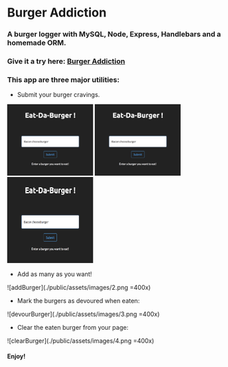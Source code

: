 # Burger Addiction

### A burger logger with MySQL, Node, Express, Handlebars and a homemade ORM.

### Give it a try here: [Burger Addiction](https://fathomless-reef-79424.herokuapp.com/index)

### This app are three major utilities:

* Submit your burger cravings.

<img src="./public/assets/images/1.png" alt="submitBurger" width="200"/>
<img src="./public/assets/images/1.png" alt="submitBurger2" width="200">
<img src="./public/assets/images/1.png" alt="submitBurger2" width="200" height="200">

* Add as many as you want!

![addBurger](./public/assets/images/2.png =400x)

* Mark the burgers as devoured when eaten:

![devourBurger](./public/assets/images/3.png =400x)

* Clear the eaten burger from your page:

![clearBurger](./public/assets/images/4.png =400x)

#### Enjoy!
